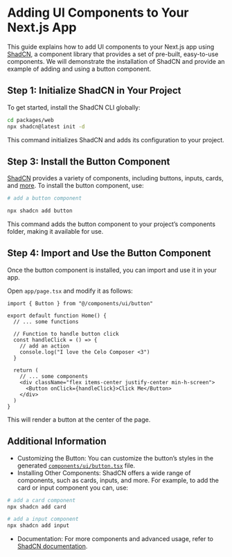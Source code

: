 # Adding UI Components to Your Next.js App

This guide explains how to add UI components to your Next.js app using [ShadCN](https://ui.shadcn.com/), a component library that provides a set of pre-built, easy-to-use components. We will demonstrate the installation of ShadCN and provide an example of adding and using a button component.

## Step 1: Initialize ShadCN in Your Project

To get started, install the ShadCN CLI globally:

```bash
cd packages/web
npx shadcn@latest init -d
```

This command initializes ShadCN and adds its configuration to your project.

## Step 3: Install the Button Component

[ShadCN](https://ui.shadcn.com/) provides a variety of components, including buttons, inputs, cards, and [more](https://ui.shadcn.com/). To install the button component, use:

```bash
# add a button component

npx shadcn add button
```

This command adds the button component to your project’s components folder, making it available for use.

## Step 4: Import and Use the Button Component

Once the button component is installed, you can import and use it in your app.

Open `app/page.tsx` and modify it as follows:

```tsx
import { Button } from "@/components/ui/button"

export default function Home() {
  // ... some functions

  // Function to handle button click
  const handleClick = () => {
    // add an action
    console.log("I love the Celo Composer <3")
  }

  return (
    // ... some components
    <div className="flex items-center justify-center min-h-screen">
      <Button onClick={handleClick}>Click Me</Button>
    </div>
  )
}
```

This will render a button at the center of the page.

## Additional Information

- Customizing the Button: You can customize the button’s styles in the generated [`components/ui/button.tsx`](../packages/web/components/ui/button.tsx) file.
- Installing Other Components: ShadCN offers a wide range of components, such as cards, inputs, and more. For example, to add the card or input component you can, use:

```bash
# add a card component
npx shadcn add card

# add a input component
npx shadcn add input
```

- Documentation: For more components and advanced usage, refer to [ShadCN documentation](https://ui.shadcn.com/docs).
